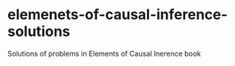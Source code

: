 # elemenets-of-causal-inference-solutions
Solutions of problems in Elements of Causal Inerence book
